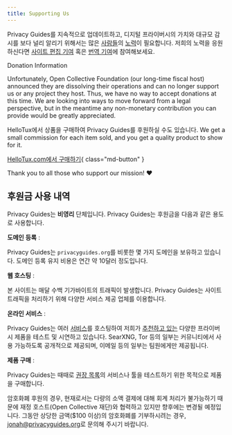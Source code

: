 ```yaml
---
title: Supporting Us
---
```


<!-- markdownlint-disable MD036 -->
Privacy Guides를 지속적으로 업데이트하고, 디지털 프라이버시의 가치와 대규모 감시를 보다 널리 알리기 위해서는 많은 [사람들](https://github.com/privacyguides/privacyguides.org/graphs/contributors)의 [노력](https://github.com/privacyguides/privacyguides.org/pulse/monthly)이 필요합니다. 저희의 노력을 응원하신다면 [사이트 편집 기여](https://github.com/privacyguides/privacyguides.org) 혹은 [번역 기여](https://crowdin.com/project/privacyguides)에 참여해보세요.

<div class="admonition failure" markdown>
<p class="admonition-title">Donation Information</p>

Unfortunately, Open Collective Foundation (our long-time fiscal host) announced they are dissolving their operations and can no longer support us or any project they host. Thus, we have no way to accept donations at this time. We are looking into ways to move forward from a legal perspective, but in the meantime any non-monetary contribution you can provide would be greatly appreciated.

</div>

HelloTux에서 상품을 구매하여 Privacy Guides를 후원하실 수도 있습니다. We get a small commission for each item sold, and you get a quality product to show for it.

[HelloTux.com에서 구매하기](https://hellotux.com/privacyguides){ class="md-button" }

Thank you to all those who support our mission! :heart:

## 후원금 사용 내역

Privacy Guides는 **비영리** 단체입니다. Privacy Guides는 후원금을 다음과 같은 용도로 사용합니다.

**도메인 등록**
:

Privacy Guides는 `privacyguides.org`를 비롯한 몇 가지 도메인을 보유하고 있습니다. 도메인 등록 유지 비용은 연간 약 10달러 정도입니다.

**웹 호스팅**
:

본 사이트는 매달 수백 기가바이트의 트래픽이 발생합니다. Privacy Guides는 사이트 트래픽을 처리하기 위해 다양한 서비스 제공 업체를 이용합니다.

**온라인 서비스**
:

Privacy Guides는 여러 [서비스](https://privacyguides.net)를 호스팅하여 저희가 [추천하고 있는](../tools.md) 다양한 프라이버시 제품을 테스트 및 시연하고 있습니다. SearXNG, Tor 등의 일부는 커뮤니티에서 사용 가능하도록 공개적으로 제공되며, 이메일 등의 일부는 팀원에게만 제공됩니다.

**제품 구매**
:

Privacy Guides는 때때로 [권장 목록](../tools.md)의 서비스나 툴을 테스트하기 위한 목적으로 제품을 구매합니다.

암호화폐 후원의 경우, 현재로서는 다량의 소액 결제에 대해 회계 처리가 불가능하기 때문에 재정 호스트(Open Collective 재단)와 협력하고 있지만 향후에는 변경될 예정입니다. 그동안 상당한 금액($100 이상)의 암호화폐를 기부하시려는 경우, [jonah@privacyguides.org](mailto:jonah@privacyguides.org)로 문의해 주시기 바랍니다.
